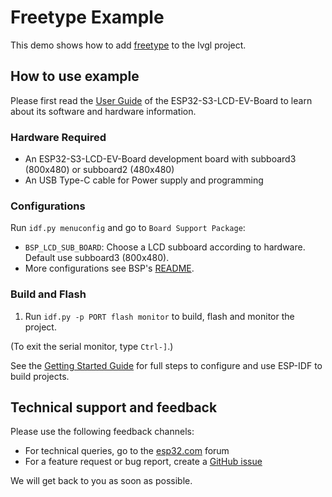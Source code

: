 # Freetype Example

This demo shows how to add [freetype](https://docs.lvgl.io/8.3/libs/freetype.html) to the lvgl project.

## How to use example

Please first read the [User Guide](https://docs.espressif.com/projects/espressif-esp-dev-kits/en/latest/esp32s3/esp32-s3-lcd-ev-board/user_guide.html#esp32-s3-lcd-ev-board) of the ESP32-S3-LCD-EV-Board to learn about its software and hardware information.

### Hardware Required

* An ESP32-S3-LCD-EV-Board development board with subboard3 (800x480) or subboard2 (480x480)
* An USB Type-C cable for Power supply and programming

### Configurations

Run `idf.py menuconfig` and go to `Board Support Package`:
* `BSP_LCD_SUB_BOARD`: Choose a LCD subboard according to hardware. Default use subboard3 (800x480).
* More configurations see BSP's [README](https://github.com/espressif/esp-bsp/tree/master/esp32_s3_lcd_ev_board#bsp-esp32-s3-lcd-ev-board).

### Build and Flash

1. Run `idf.py -p PORT flash monitor` to build, flash and monitor the project.

(To exit the serial monitor, type ``Ctrl-]``.)

See the [Getting Started Guide](https://docs.espressif.com/projects/esp-idf/en/latest/get-started/index.html) for full steps to configure and use ESP-IDF to build projects.

## Technical support and feedback

Please use the following feedback channels:

* For technical queries, go to the [esp32.com](https://esp32.com/) forum
* For a feature request or bug report, create a [GitHub issue](https://github.com/espressif/esp-iot-solution/issues)

We will get back to you as soon as possible.
